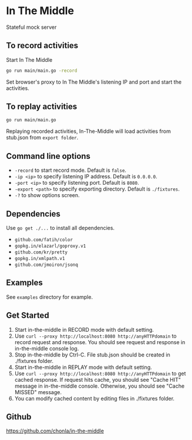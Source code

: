 # In The Middle

Stateful mock server

## To record activities

Start In The Middle

```sh
go run main/main.go -record
```

Set browser's proxy to In The Middle's listening IP and port and start the activities.

## To replay activities

```sh
go run main/main.go
```

Replaying recorded activities, In-The-Middle will load activities from stub.json from ```export folder```.

## Command line options

* ```-record``` to start record mode. Default is ```false```.
* ```-ip <ip>``` to specify listening IP address. Default is ```0.0.0.0```.
* ```-port <ip>``` to specify listening port. Default is ```8080```.
* ```-export <path>``` to specify exporting directory. Default is ```./fixtures```.
* ```-?``` to show options screen.

## Dependencies

Use ```go get ./...``` to install all dependencies.

* ```github.com/fatih/color```
* ```gopkg.in/elazarl/goproxy.v1```
* ```github.com/kr/pretty```
* ```gopkg.in/xmlpath.v1```
* ```github.com/jmoiron/jsonq```

## Examples

See ```examples``` directory for example.

## Get Started

1. Start in-the-middle in RECORD mode with default setting.
2. Use ```curl --proxy http://localhost:8080 http://anyHTTPdomain``` to record request and response. You should see request and response in in-the-middle console log.
3. Stop in-the-middle by Ctrl-C. File stub.json should be created in ./fixtures folder.
4. Start in-the-middle in REPLAY mode with default setting.
5. Use ```curl --proxy http://localhost:8080 http://anyHTTPdomain``` to get cached response. If request hits cache, you should see "Cache HIT" message in in-the-middle console. Otherwise, you should see "Cache MISSED" message.
6. You can modify cached content by editing files in ./fixtures folder.

## Github

https://github.com/chonla/in-the-middle
